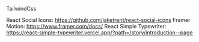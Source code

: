 TailwindCss

React Social Icons: https://github.com/jaketrent/react-social-icons
Framer Motion: https://www.framer.com/docs/
React Simple Typewriter: https://react-simple-typewriter.vercel.app/?path=/story/introduction--page
